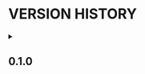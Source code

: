 # VERSION HISTORY
<details>
   <summary> <h2><b> 0.1.0 </b></h2> </summary>
  
- [x] https server
- [x] messageboard
- [ ] dns resolver : draft
- [ ] https server : perform full security audit
- [ ] https server : pass working directory and cert/key location to bash run script
- [ ] messageboard : improve form variables sending to server
- [ ] messageboard : improve password management

</details>
